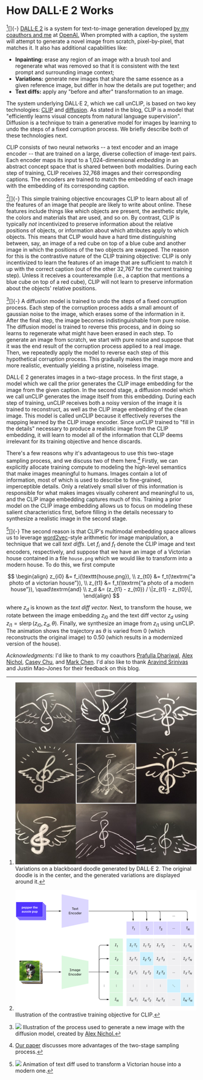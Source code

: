 # How DALL·E 2 Works

[^variations][]{-} [DALL·E 2][dalle2] is a system for text-to-image generation developed [by my coauthors and me][paper]
at [OpenAI.][openai] When prompted with a caption, the system will attempt to generate a novel image from scratch,
pixel-by-pixel, that matches it. It also has additional capabilities like:

  - **Inpainting:** erase any region of an image with a brush tool and regenerate what was removed so that it is
    consistent with the text prompt and surrounding image context;
  - **Variations:** generate new images that share the same essence as a given reference image, but differ in how the
    details are put together; and
  - **Text diffs:** apply any "before and after" transformation to an image.

[^variations]: ![](posts/dalle2/images/variations_2.png) Variations on a blackboard doodle generated by DALL·E 2. The
original doodle is in the center, and the generated variations are displayed around it.

The system underlying DALL·E 2, which we call unCLIP, is based on two key technologies: [CLIP][clip] and
[diffusion][diffusion]. As stated in the blog, CLIP is a model that "efficiently learns visual concepts from natural
language supervision". Diffusion is a technique to train a generative model for images by learning to undo the steps of
a fixed corruption process. We briefly describe both of these technologies next.

CLIP consists of two neural networks -- a text encoder and an image encoder -- that are trained on a large, diverse
collection of image-text pairs.  Each encoder maps its input to a 1,024-dimensional _embedding_ in an abstract concept
space that is shared between both modalities. During each step of training, CLIP receives 32,768 images and their
corresponding captions. The encoders are trained to match the embedding of each image with the embedding of its
corresponding caption.

[^clip_fig][]{-} This simple training objective encourages CLIP to learn about all of the features of an image that
people are likely to write about online. These features include things like which objects are present, the aesthetic
style, the colors and materials that are used, and so on. By contrast, CLIP is typically _not_ incentivized to preserve
information about the relative positions of objects, or information about which attributes apply to which objects. This
means that CLIP would have a hard time distinguishing between, say, an image of a red cube on top of a blue cube and
another image in which the positions of the two objects are swapped. The reason for this is the contrastive nature of
the CLIP training objective: CLIP is only incentivized to learn the features of an image that are sufficient to match it
up with the correct caption (out of the other 32,767 for the current training step). Unless it receives a counterexample
(i.e., a caption that mentions a blue cube on top of a red cube), CLIP will not learn to preserve information about the
objects' relative positions.

[clip]: https://openai.com/blog/clip/
[diffusion]: https://arxiv.org/abs/2006.11239
[^clip_fig]: ![](posts/dalle2/images/clip.png) Illustration of the contrastive
training objective for CLIP.

[^diffusion_fig][]{-} A diffusion model is trained to undo the steps of a fixed corruption process. Each step of the
corruption process adds a small amount of gaussian noise to the image, which erases some of the information in it. After
the final step, the image becomes indistinguishable from pure noise. The diffusion model is trained to reverse this
process, and in doing so learns to regenerate what might have been erased in each step. To generate an image from
scratch, we start with pure noise and suppose that it was the end result of the corruption process applied to a real
image. Then, we repeatedly apply the model to reverse each step of this hypothetical corruption process. This gradually
makes the image more and more realistic, eventually yielding a pristine, noiseless image.

[^diffusion_fig]: ![](posts/dalle2/images/diffusion.gif) Illustration of the process used to generate a new image with
the diffusion model, created by [Alex Nichol.][alex]

DALL·E 2 generates images in a two-stage process. In the first stage, a model which we call the prior generates the CLIP
image embedding for the image from the given caption. In the second stage, a diffusion model which we call unCLIP
generates the image itself from this embedding. During each step of training, unCLIP receives both a noisy version of
the image it is trained to reconstruct, as well as the CLIP image embedding of the clean image. This model is called
unCLIP because it effectively reverses the mapping learned by the CLIP image encoder. Since unCLIP trained to "fill in
the details" necessary to produce a realistic image from the CLIP embedding, it will learn to model all of the
information that CLIP deems irrelevant for its training objective and hence discards.

There's a few reasons why it's advantageous to use this two-stage sampling process, and we discuss two of them
here.[^why_clip] Firstly, we can explicitly allocate training compute to modeling the high-level semantics that make
images meaningful to humans. Images contain a lot of information, most of which is used to describe to fine-grained,
imperceptible details.  Only a relatively small sliver of this information is responsible for what makes images visually
coherent and meaningful to us, and the CLIP image embedding captures much of this. Training a prior model on the CLIP
image embedding allows us to focus on modeling these salient characteristics first, before filling in the details
necessary to synthesize a realistic image in the second stage.

[^why_clip]: [Our paper][paper] discusses more advantages of the two-stage sampling process.

[^house][]{-} The second reason is that CLIP's multimodal embedding space allows us to leverage
[word2vec][word2vec]-style arithmetic for image manipulation, a technique that we call _text diffs_. Let $f_i$ and $f_t$
denote the CLIP image and text encoders, respectively, and suppose that we have an image of a Victorian house contained
in a file `house.png` which we would like to transform into a modern house. To do this, we first compute

$$
\begin{align}
z_{i0} &= f_i(\texttt{house.png}), \\
z_{t0} &= f_t(\textrm{“a photo of a victorian house”}), \\
z_{t1} &= f_t(\textrm{“a photo of a modern house”}), \quad\textrm{and} \\
z_d &= (z_{t1} - z_{t0}) / \|z_{t1} - z_{t0}\|,
\end{align}
$$

where $z_d$ is known as the _text diff vector._ Next, to transform the house, we rotate between the image embedding
$z_{i0}$ and the text diff vector $z_d$ using $z_{i1} = \operatorname{slerp}(z_{i0}, z_d, \theta)$. Finally, we
synthesize an image from $z_{i1}$ using unCLIP. The animation shows the trajectory as $\theta$ is varied from 0 (which
reconstructs the original image) to 0.50 (which results in a modernized version of the house).

[dalle2]: https://openai.com/dall-e-2
[paper]: https://arxiv.org/abs/2204.06125
[openai]: https://openai.com
[word2vec]: https://arxiv.org/abs/1310.4546
[prafulla]: https://prafulladhariwal.com
[alex]: https://aqnichol.com
[casey]: http://caseychu.io
[mark]: https://twitter.com/markchen90?lang=en
[aravind]: https://twitter.com/AravSrinivas/with_replies
[^house]: ![](posts/dalle2/images/house.gif) Animation of text diff used to
transform a Victorian house into a modern one.

_Acknowledgments:_ I'd like to thank to my coauthors [Prafulla Dhariwal][prafulla], [Alex Nichol][alex], [Casey
Chu][casey], and [Mark Chen][mark]. I'd also like to thank [Aravind Srinivas][aravind] and Justin Mao-Jones for their
feedback on this blog.
